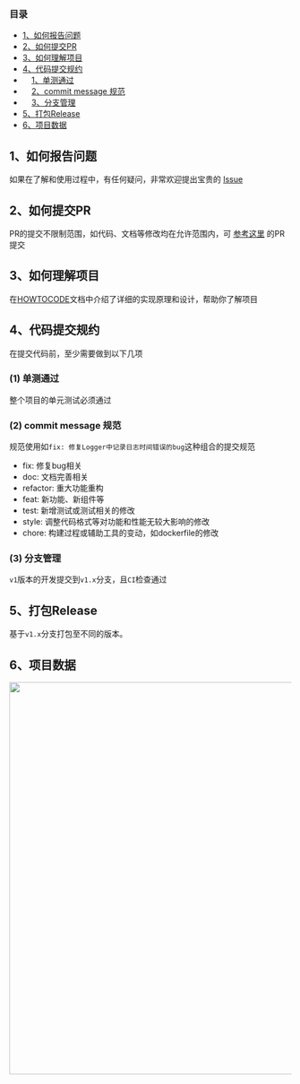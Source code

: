 ### 目录
- [1、如何报告问题](#1)
- [2、如何提交PR](#2)
- [3、如何理解项目](#3)
- [4、代码提交规约](#4)
- &nbsp;&nbsp;&nbsp;&nbsp;[1、单测通过](#41)
- &nbsp;&nbsp;&nbsp;&nbsp;[2、commit message 规范](#42)
- &nbsp;&nbsp;&nbsp;&nbsp;[3、分支管理](#43)
- [5、打包Release](#5)
- [6、项目数据](#6)

## <span id="1">1、如何报告问题</span>
如果在了解和使用过程中，有任何疑问，非常欢迎提出宝贵的 [Issue](https://github.com/WGrape/esupdater/issues/new)

## <span id="2">2、如何提交PR</span>
PR的提交不限制范围，如代码、文档等修改均在允许范围内，可 [参考这里](https://github.com/WGrape/esupdater/commit/186e229308463aa745c6b1cbfd02f77bc62ab9d4) 的PR提交

## <span id="3">3、如何理解项目</span>
在[HOWTOCODE](./HOWTOCODE.md)文档中介绍了详细的实现原理和设计，帮助你了解项目

## <span id="4">4、代码提交规约</span>
在提交代码前，至少需要做到以下几项

### <span id="41">(1) 单测通过</span>
整个项目的单元测试必须通过

### <span id="42">(2) commit message 规范</span>
规范使用如```fix: 修复Logger中记录日志时间错误的bug```这种组合的提交规范
- fix: 修复bug相关
- doc: 文档完善相关
- refactor: 重大功能重构
- feat: 新功能、新组件等
- test: 新增测试或测试相关的修改
- style: 调整代码格式等对功能和性能无较大影响的修改
- chore: 构建过程或辅助工具的变动，如dockerfile的修改

### <span id="43">(3) 分支管理</span>
```v1```版本的开发提交到```v1.x```分支，且```CI```检查通过

## <span id="5">5、打包Release</span>
基于```v1.x```分支打包至不同的版本。

## <span id="6">6、项目数据</span>
<a href="https://starchart.cc/WGrape/esupdater"><img src="https://starchart.cc/WGrape/esupdater.svg" width="700"></a>
